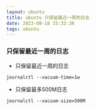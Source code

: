 ```yaml
---
layout: ubuntu
title: ubuntu 只保留最近一周的日志
date: 2023-08-18 15:32:38
tags: ubuntu
---
```


### 只保留最近一周的日志
* 只保留最近一周的日志
```
journalctl --vacuum-time=1w
```
* 只保留最多500M日志
```
journalctl --vacuum-size=500M
```